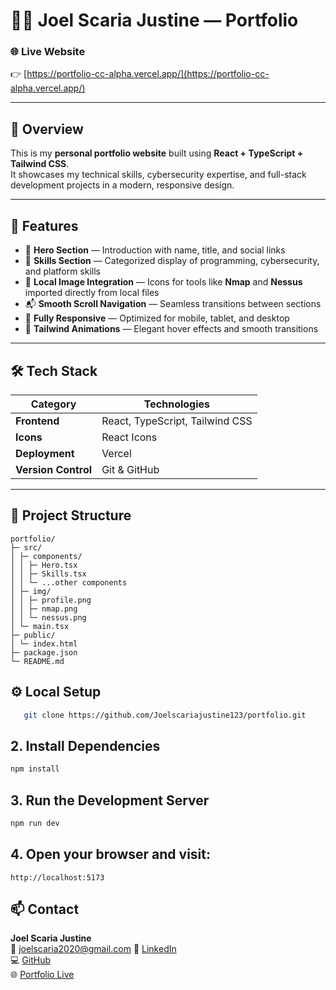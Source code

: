 # 🧑‍💻 Joel Scaria Justine — Portfolio

### 🌐 **Live Website**
👉 [https://portfolio-cc-alpha.vercel.app/](https://portfolio-cc-alpha.vercel.app/)

---

## 📄 Overview
This is my **personal portfolio website** built using **React + TypeScript + Tailwind CSS**.  
It showcases my technical skills, cybersecurity expertise, and full-stack development projects in a modern, responsive design.

---

## 🚀 Features
- 🧠 **Hero Section** — Introduction with name, title, and social links  
- 💼 **Skills Section** — Categorized display of programming, cybersecurity, and platform skills  
- 🧰 **Local Image Integration** — Icons for tools like **Nmap** and **Nessus** imported directly from local files  
- 📬 **Smooth Scroll Navigation** — Seamless transitions between sections  
- 📱 **Fully Responsive** — Optimized for mobile, tablet, and desktop  
- 🌈 **Tailwind Animations** — Elegant hover effects and smooth transitions  

---

## 🛠️ Tech Stack
| Category | Technologies |
|-----------|---------------|
| **Frontend** | React, TypeScript, Tailwind CSS |
| **Icons** | React Icons |
| **Deployment** | Vercel |
| **Version Control** | Git & GitHub |

---

## 📂 Project Structure

```
portfolio/
├─ src/
│ ├─ components/
│ │ ├─ Hero.tsx
│ │ ├─ Skills.tsx
│ │ └─ ...other components
│ ├─ img/
│ │ ├─ profile.png
│ │ ├─ nmap.png
│ │ └─ nessus.png
│ └─ main.tsx
├─ public/
│ └─ index.html
├─ package.json
└─ README.md
```

## ⚙️ Local Setup
```bash
   git clone https://github.com/Joelscariajustine123/portfolio.git
```
## 2. Install Dependencies
``` bash
npm install
```
## 3. Run the Development Server
``` bash
npm run dev
```
## 4. Open your browser and visit:
``` arduino
http://localhost:5173
```

## 📫 Contact

**Joel Scaria Justine**  
📧 [joelscaria2020@gmail.com](mailto:joelscaria2020@gmail.com)
🔗 [LinkedIn](https://www.linkedin.com/in/joel-scaria-justine-202191203/)  
💻 [GitHub](https://github.com/Joelscariajustine123)  
🌐 [Portfolio Live](https://portfolio-cc-alpha.vercel.app/)
